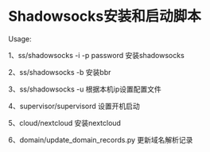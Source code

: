 # Shadowsocks安装和启动脚本
Usage:

1、ss/shadowsocks -i -p password 安装shadowsocks

2、ss/shadowsocks -b 安装bbr

3、ss/shadowsocks -u 根据本机ip设置配置文件

4、supervisor/supervisord 设置开机启动

5、cloud/nextcloud 安装nextcloud

6、domain/update_domain_records.py 更新域名解析记录
